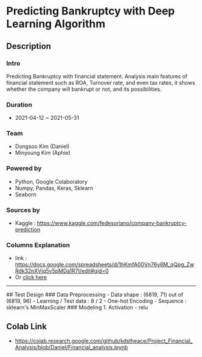 # **Predicting Bankruptcy with Deep Learning Algorithm**
## Description
### Intro
Predicting Bankruptcy with financial statement.
Analysis main features of financial statement such as ROA, Turnover rate,
and even tax rates, it shows whether the company will bankrupt or not, and its
possibilities.
### Duration
- 2021-04-12 ~ 2021-05-31
### Team
- Dongsoo Kim (Daniel)
- Minyoung Kim (Aphie)
### Powered by
- Python, Google Colaboratory
- Numpy, Pandas, Keras, Sklearn
- Seaborn
### Sources by
- Kaggle : https://www.kaggle.com/fedesoriano/company-bankruptcy-prediction
### Columns Explanation
- link : https://docs.google.com/spreadsheets/d/1hKmfA00Vn76y6M_qQpg_ZwRdk32nXVjq5v5pMDa1R7I/edit#gid=0
- Or <a href = './Column Explanation.xlsx'>click here</a>
<hr>
## Test Design
### Data Preprocessing
- Data shape : (6819, 71) out of (6819, 96)
- Learning / Test data : 8 / 2
- One-hot Encoding
- Sequence : sklearn's MinMaxScaler
### Modeling
1. Activation
- relu

## Colab Link
- https://colab.research.google.com/github/kdstheace/Project_Financial_Analysis/blob/Daniel/Financial_analysis.ipynb

